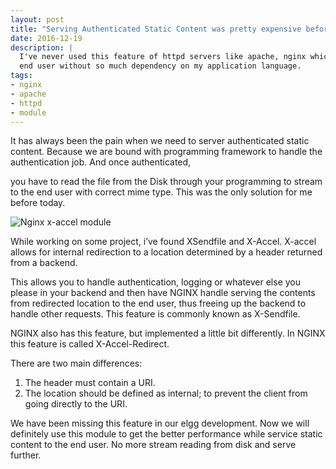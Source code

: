 ```yaml
---
layout: post
title: "Serving Authenticated Static Content was pretty expensive before today"
date: 2016-12-19
description: |
  I've never used this feature of httpd servers like apache, nginx which allows me to serve authenticated static content to the 
  end user without so much dependency on my application language.
tags:
- nginx
- apache
- httpd
- module
---
```


It has always been the pain when we need to server authenticated static content. Because we are bound with programming framework 
to handle the authentication job. And once authenticated, 
<!--more-->
you have to read the file from the Disk through your programming to 
stream to the end user with correct mime type. This was the only solution for me before today.

![Nginx x-accel module](http://i.imgur.com/ABtCr5z.jpg)

While working on some project, i’ve found XSendfile and X-Accel. X-accel allows for internal redirection to a location 
determined by a header returned from a backend.

This allows you to handle authentication, logging or whatever else you please in your backend and then have NGINX handle 
serving the contents from redirected location to the end user, thus freeing up the backend to handle other requests. This 
feature is commonly known as X-Sendfile.

NGINX also has this feature, but implemented a little bit differently. In NGINX this feature is called X-Accel-Redirect.

There are two main differences:

1. The header must contain a URI.
2. The location should be defined as internal; to prevent the client from going directly to the URI.

We have been missing this feature in our elgg development. Now we will definitely use this module to get the better
 performance while service static content to the end user. No more stream reading from disk and serve further.